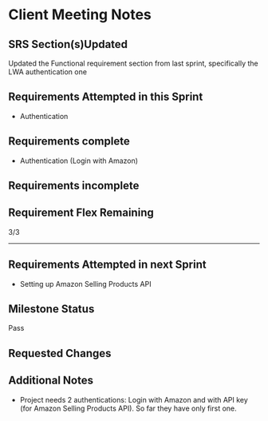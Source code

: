# Client Meeting Notes

## SRS Section(s)Updated

Updated the Functional requirement section from last sprint, specifically the LWA authentication one

## Requirements Attempted in this Sprint

- Authentication

## Requirements complete

- Authentication (Login with Amazon)

## Requirements incomplete


## Requirement Flex Remaining

3/3

---

## Requirements Attempted in next Sprint

- Setting up Amazon Selling Products API

## Milestone Status

Pass

## Requested Changes


## Additional Notes

- Project needs 2 authentications: Login with Amazon and with API key (for Amazon Selling Products API). So far they have only first one.

